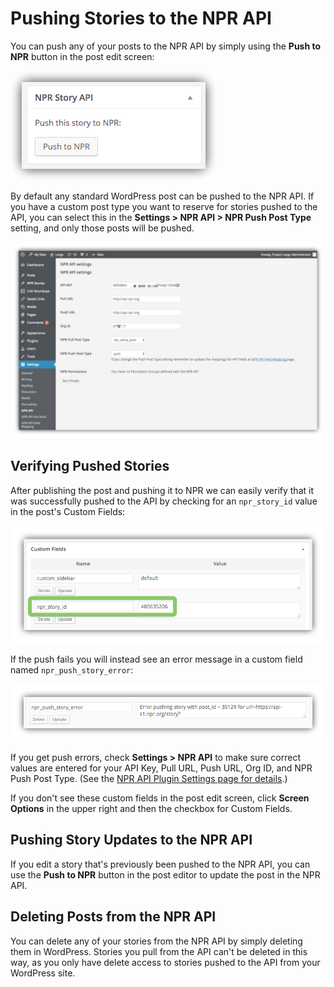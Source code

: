 # Pushing Stories to the NPR API

You can push any of your posts to the NPR API by simply using the **Push to NPR** button in the post edit screen:

![Push to NPR button in the post edit screen](assets/img/push-to-npr-api.png)

By default any standard WordPress post can be pushed to the NPR API. If you have a custom post type you want to reserve for stories pushed to the API, you can select this in the **Settings > NPR API > NPR Push Post Type** setting, and only those posts will be pushed. 

![NPR API plugin settings page](assets/img/npr-api-wp-plugin-settings.png)

## Verifying Pushed Stories

After publishing the post and pushing it to NPR we can easily verify that it was successfully pushed to the API by checking for an `npr_story_id` value in the post's Custom Fields:

![Custom Fields in a post showing an NPR story iD](assets/img/post-custom-fields-api.png)

If the push fails you will instead see an error message in a custom field named `npr_push_story_error`:

![NPR API push error message](assets/img/npr-api-push-error.png)

If you get push errors, check **Settings > NPR API** to make sure correct values are entered for your API Key, Pull URL, Push URL, Org ID, and NPR Push Post Type. (See the [NPR API Plugin Settings page for details](settings.md).)

If you don't see these custom fields in the post edit screen, click **Screen Options** in the upper right and then the checkbox for Custom Fields.

## Pushing Story Updates to the NPR API

If you edit a story that's previously been pushed to the NPR API, you can use the **Push to NPR** button in the post editor to update the post in the NPR API.

## Deleting Posts from the NPR API

You can delete any of your stories from the NPR API by simply deleting them in WordPress. Stories you pull from the API can't be deleted in this way, as you only have delete access to stories pushed to the API from your WordPress site.
